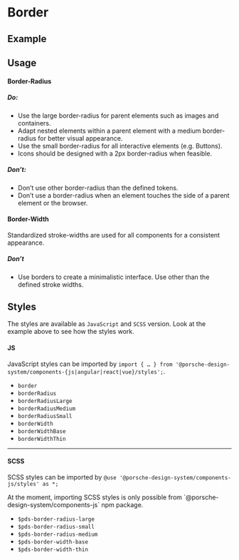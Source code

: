 # Border

<TableOfContents></TableOfContents>

## Example

<Playground :frameworkMarkup="codeExample" :externalStackBlitzDependencies="['styled-components']">
  <ExampleStylesBorder />
</Playground>

## Usage

#### Border-Radius

##### Do:

- Use the large border-radius for parent elements such as images and containers.
- Adapt nested elements within a parent element with a medium border-radius for better visual appearance.
- Use the small border-radius for all interactive elements (e.g. Buttons).
- Icons should be designed with a 2px border-radius when feasible.

##### Don’t:

- Don’t use other border-radius than the defined tokens.
- Don’t use a border-radius when an element touches the side of a parent element or the browser.

#### Border-Width

Standardized stroke-widths are used for all components for a consistent appearance.

##### Don’t

- Use borders to create a minimalistic interface. Use other than the defined stroke widths.

## Styles

The styles are available as `JavaScript` and `SCSS` version. Look at the example above to see how the styles work.

#### JS

JavaScript styles can be imported by
`import { … } from '@porsche-design-system/components-{js|angular|react|vue}/styles';`.

- `border`
- `borderRadius`
- `borderRadiusLarge`
- `borderRadiusMedium`
- `borderRadiusSmall`
- `borderWidth`
- `borderWidthBase`
- `borderWidthThin`

---

#### SCSS

SCSS styles can be imported by `@use '@porsche-design-system/components-js/styles' as *;`

<p-inline-notification heading="Important note" state="warning" persistent="true">
 At the moment, importing SCSS styles is only possible from `@porsche-design-system/components-js` npm package.
</p-inline-notification>

- `$pds-border-radius-large`
- `$pds-border-radius-small`
- `$pds-border-radius-medium`
- `$pds-border-width-base`
- `$pds-border-width-thin`

<script lang="ts">
import Vue from 'vue';
import Component from 'vue-class-component';
import { getStylesBorderCodeSamples } from '@porsche-design-system/shared';
import { adjustSelectedFramework } from '@/utils';
import ExampleStylesBorder from '@/pages/patterns/styles/example-border.vue';

@Component({
  components: {
    ExampleStylesBorder
  },
})
export default class Code extends Vue {
  codeExample = getStylesBorderCodeSamples();

  public mounted(): void {
    adjustSelectedFramework(this.codeExample);
  }
}
</script>
